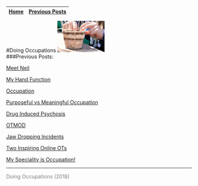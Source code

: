 
| [Home](index.html) | [Previous Posts](archive.html) |
| --------|--------|

#Doing Occupations ![](img/basketlogo.jpg)
<br>
###Previous Posts:


[Meet Neil](archive/meet_neil.html)

[My Hand Function](archive/my_hand_function.html)

[Occupation](archive/occupation.html)

[Purposeful vs Meaningful Occupation](archive/purp_vs_mean.html)

[Drug Induced Psychosis](archive/psychosis.html)

[OTMOD](archive/otmod.html)

[Jaw Dropping Incidents](archive/jawdrop.html)

[Two Inspiring Online OTs](archive/inspiring_ots)

[My Speciality is Occupation!](archive/speciality_occupation.html)
***
<p style="color: grey;"> Doing Occupations (2018) </p>